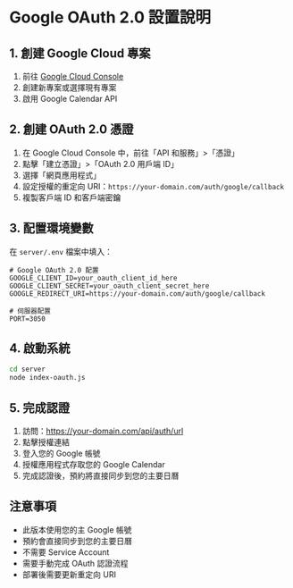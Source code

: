 # Google OAuth 2.0 設置說明

## 1. 創建 Google Cloud 專案

1. 前往 [Google Cloud Console](https://console.cloud.google.com/)
2. 創建新專案或選擇現有專案
3. 啟用 Google Calendar API

## 2. 創建 OAuth 2.0 憑證

1. 在 Google Cloud Console 中，前往「API 和服務」>「憑證」
2. 點擊「建立憑證」>「OAuth 2.0 用戶端 ID」
3. 選擇「網頁應用程式」
4. 設定授權的重定向 URI：`https://your-domain.com/auth/google/callback`
5. 複製客戶端 ID 和客戶端密鑰

## 3. 配置環境變數

在 `server/.env` 檔案中填入：

```env
# Google OAuth 2.0 配置
GOOGLE_CLIENT_ID=your_oauth_client_id_here
GOOGLE_CLIENT_SECRET=your_oauth_client_secret_here
GOOGLE_REDIRECT_URI=https://your-domain.com/auth/google/callback

# 伺服器配置
PORT=3050
```

## 4. 啟動系統

```bash
cd server
node index-oauth.js
```

## 5. 完成認證

1. 訪問：https://your-domain.com/api/auth/url
2. 點擊授權連結
3. 登入您的 Google 帳號
4. 授權應用程式存取您的 Google Calendar
5. 完成認證後，預約將直接同步到您的主要日曆

## 注意事項

- 此版本使用您的主 Google 帳號
- 預約會直接同步到您的主要日曆
- 不需要 Service Account
- 需要手動完成 OAuth 認證流程
- 部署後需要更新重定向 URI 